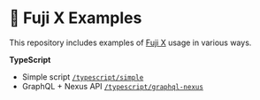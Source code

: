 # 👾 Fuji X Examples

This repository includes examples of [Fuji X](https://fujix.io) usage in various ways.

**TypeScript**

- Simple script [`/typescript/simple`](https://github.com/fujix-io/fujix-examples/tree/master/typescript/simple)
- GraphQL + Nexus API [`/typescript/graphql-nexus`](https://github.com/fujix-io/fujix-examples/tree/master/typescript/graphql-nexus)
